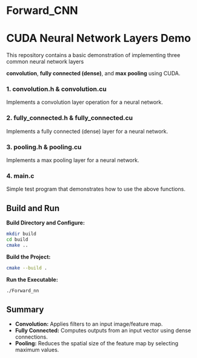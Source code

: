 # Forward_CNN

# CUDA Neural Network Layers Demo

This repository contains a basic demonstration of implementing three common neural network layers

**convolution**, **fully connected (dense)**, and **max pooling** using CUDA. 


### 1. **convolution.h & convolution.cu**

  Implements a convolution layer operation for a neural network.

### 2. **fully_connected.h & fully_connected.cu**

  Implements a fully connected (dense) layer for a neural network.

### 3. **pooling.h & pooling.cu**

  Implements a max pooling layer for a neural network.

### 4. **main.c**

  Simple test program that demonstrates how to use the above functions.


## Build and Run

**Build Directory and Configure:**
   ```bash
   mkdir build
   cd build
   cmake ..
   ```

**Build the Project:**
   ```bash
   cmake --build .
   ```

**Run the Executable:**
   ```bash
   ./Forward_nn
   ```

## Summary

- **Convolution:** Applies filters to an input image/feature map.
- **Fully Connected:** Computes outputs from an input vector using dense connections.
- **Pooling:** Reduces the spatial size of the feature map by selecting maximum values.
